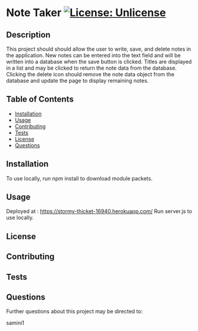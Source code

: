 
# Note Taker [![License: Unlicense](https://img.shields.io/badge/license-Unlicense-blue.svg)](http://unlicense.org/)

## Description

This project should should allow the user to write, save, and delete notes in the application. New notes can be entered into the text field and will be written into a database when the save button is clicked. Titles are displayed in a list and may be clicked to return the note data from the database. Clicking the delete icon should remove the note data object from the database and update the page to display remaining notes.

## Table of Contents

* [Installation](#installation)
* [Usage](#usage)
* [Contributing](#contributing)
* [Tests](#tests)
* [License](#license)
* [Questions](#questions)


## Installation

To use locally, run npm install to download module packets.

## Usage

Deployed at : https://stormy-thicket-16940.herokuapp.com/
Run server.js to use locally.

## License



## Contributing



## Tests


## Questions

Further questions about this project may be directed to:

samini1

